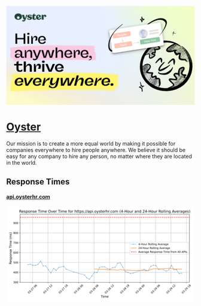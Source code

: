 [![Visit Oyster](imagePreview.jpg)](https://oysterhr.com)

# [Oyster](https://oysterhr.com)

Our mission is to create a more equal world by making it possible for companies everywhere to hire people anywhere. We believe it should be easy for any company to hire any person, no matter where they are located in the world.

## Response Times

#### [api.oysterhr.com](https://api.oysterhr.com)

![api.oysterhr.com](response-time-charts/6170692e6f797374657268722e636f6d.svg)
